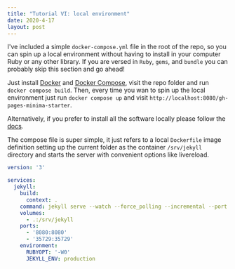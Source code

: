 ```yaml
---
title: "Tutorial VI: local environment"
date: 2020-4-17
layout: post
---
```


I've included a simple `docker-compose.yml` file in the root of the repo, so you can spin up a local environment without having to install in your computer Ruby or any other library. If you are versed in `Ruby`, `gems`, and `bundle` you can probably skip this section and go ahead!

Just install [Docker][docker] and [Docker Compose][compose], visit the repo folder and run `docker compose build`. Then, every time you wan to spin up the local environment just run `docker compose up` and visit `http://localhost:8080/gh-pages-minima-starter`. 

Alternatively, if you prefer to install all the software locally please follow the [docs][install].


The compose file is super simple, it just refers to a local `Dockerfile` image definition setting up the current folder as the container `/srv/jekyll` directory and starts the server with convenient options like livereload.

```yaml
version: '3'

services:
  jekyll:
    build:
      context: .
    command: jekyll serve --watch --force_polling --incremental --port 8080 -H 0.0.0.0 --livereload --livereload-port 35729 --baseurl /gh-pages-minima-starter
    volumes:
      - .:/srv/jekyll
    ports:
      - '8080:8080'
      - '35729:35729'
    environment: 
      RUBYOPT: '-W0'
      JEKYLL_ENV: production 
```

[install]: https://help.github.com/en/github/working-with-github-pages/testing-your-github-pages-site-locally-with-jekyll
[docker]: https://docs.docker.com/get-docker/
[compose]: https://docs.docker.com/compose/

